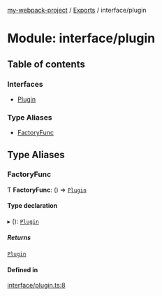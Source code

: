 [my-webpack-project](../README.md) / [Exports](../modules.md) / interface/plugin

# Module: interface/plugin

## Table of contents

### Interfaces

- [Plugin](../interfaces/interface_plugin.Plugin.md)

### Type Aliases

- [FactoryFunc](interface_plugin.md#factoryfunc)

## Type Aliases

### FactoryFunc

Ƭ **FactoryFunc**: () => [`Plugin`](../interfaces/interface_plugin.Plugin.md)

#### Type declaration

▸ (): [`Plugin`](../interfaces/interface_plugin.Plugin.md)

##### Returns

[`Plugin`](../interfaces/interface_plugin.Plugin.md)

#### Defined in

[interface/plugin.ts:8](https://github.com/hitendrarao/location/blob/56352cf/src/interface/plugin.ts#L8)
